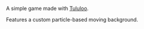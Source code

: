 A simple game made with [Tululoo](http://www.tululoo.com/).

Features a custom particle-based moving background.